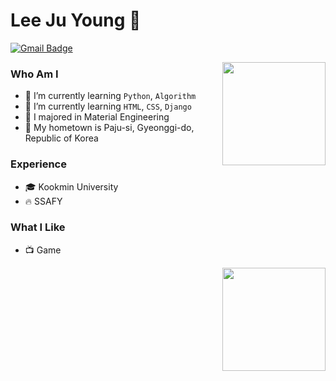 # Lee Ju Young 🧑
 
[![Gmail Badge](https://img.shields.io/badge/Gmail-D14836?style=flat&logo=Gmail&logoColor=white)](mailto:lklll369@gmail.com) 

<img align='right' src="http://mazassumnida.wtf/api/v2/generate_badge?boj=lklll321" height="165">

### Who Am I
- 🌱 I’m currently learning `Python`, `Algorithm`
- 🌱 I’m currently learning `HTML`, `CSS`, `Django`
- 🥇 I majored in Material Engineering
- 🚅 My hometown is Paju-si, Gyeonggi-do, Republic of Korea

### Experience
- 🎓 Kookmin University
- 🔥 SSAFY

### What I Like
- 📺 Game

<img align='right' src="https://github-readme-stats.vercel.app/api?username=jy-lee0626&show_icons=true&theme=gruvbox" height="165">
